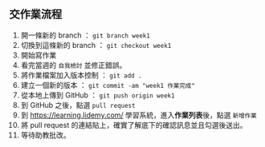 ## 交作業流程

1. 開一條新的 branch ： `git branch week1`
2. 切換到這條新的 branch ： `git checkout week1`
3. 開始寫作業
4. 看完當週的 `自我檢討` 並修正錯誤。
5. 將作業檔案加入版本控制 ： `git add .`
6. 建立一個新的版本 ： `git commit -am "week1 作業完成"`
7. 從本地上傳到 GitHub ： `git push origin week1`
8. 到 GitHub 之後，點選 `pull request`
9. 到 https://learning.lidemy.com/ 學習系統，進入**作業列表**後，點選 `新增作業`
10. 將 pull request 的連結貼上，確實了解底下的確認訊息並且勾選後送出。
11. 等待助教批改。